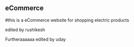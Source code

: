 ## eCommerce
#this is a eCommerce website for shopping electric products


edited by rushikesh 

Furtheraaaaaa edited by uday